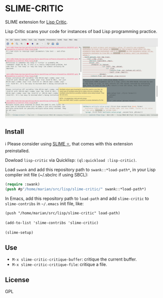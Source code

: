 # SLIME-CRITIC

SLIME extension for [Lisp Critic](https://github.com/g000001/lisp-critic "lisp-critic").

Lisp Critic scans your code for instances of bad Lisp programming practice. 

![screenshot](screenshot.png "screenshot")

## Install

ℹ️ Please consider using [SLIME :star:](https://github.com/mmontone/slime-star), that comes with this extension preinstalled.

Dowload `lisp-critic` via Quicklisp: `(ql:quickload :lisp-critic)`.

Load `swank` and add this repository path to `swank::*load-path*`, in your Lisp compiler init file (~/.sbclrc if using SBCL):

```lisp
(require :swank)
(push #p"/home/marian/src/lisp/slime-critic/" swank::*load-path*)
```

In Emacs, add this repository path to `load-path` and add `slime-critic` to `slime-contribs` in `~/.emacs` init file, like:

```
(push "/home/marian/src/lisp/slime-critic" load-path)

(add-to-list 'slime-contribs 'slime-critic)

(slime-setup)
```

## Use

- `M-x slime-critic-critique-buffer`: critique the current buffer.
- `M-x slime-critic-critique-file`: critique a file.

## License

GPL
